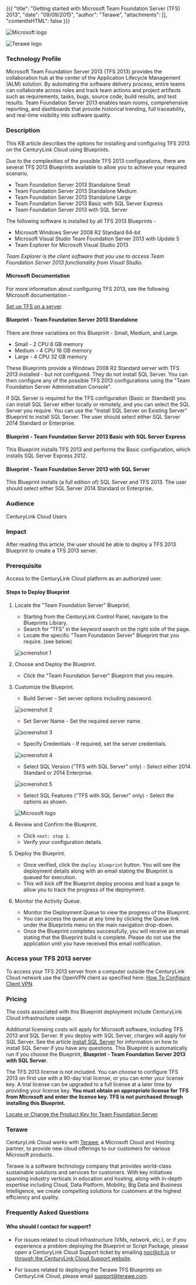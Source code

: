 
{{{
  "title": "Getting started with Microsoft Team Foundation Server (TFS) 2013",
  "date": "09/09/2015",
  "author": "Terawe",
  "attachments": [],
  "contentIsHTML": false
}}}

![Microsoft logo](../../images/MSFT_TFS/microsoft.png)

![Terawe logo](../../images/MSFT_TFS/terawe.png)

### Technology Profile

Microsoft Team Foundation Server 2013 (TFS 2013) provides the collaboration hub at the center of the Application Lifecycle Management (ALM) solution. By automating the software delivery process, entire teams can collaborate across roles and track team actions and project artifacts such as requirements, tasks, bugs, source code, build results, and test results. Team Foundation Server 2013 enables team rooms, comprehensive reporting, and dashboards that provide historical trending, full traceability, and real-time visibility into software quality.


### Description

This KB article describes the options for installing and configuring TFS 2013 on the CenturyLink Cloud using Blueprints.

Due to the complexities of the possible TFS 2013 configurations, there are several TFS 2013 Blueprints available to allow you to achieve your required scenario.

* Team Foundation Server 2013 Standalone Small
* Team Foundation Server 2013 Standalone Medium
* Team Foundation Server 2013 Standalone Large
* Team Foundation Server 2013 Basic with SQL Server Express
* Team Foundation Server 2013 with SQL Server

The following software is installed by all TFS 2013 Blueprints -

* Microsoft Windows Server 2008 R2 Standard 64-bit
* Microsoft Visual Studio Team Foundation Server 2013 with Update 5
* Team Explorer for Microsoft Visual Studio 2013

*Team Explorer is the client software that you use to access Team Foundation Server 2013 functionality from Visual Studio.*

#### Microsoft Documentation ###

For more information about configuring TFS 2013, see the following Microsoft documentation -

[Set up TFS on a server](https://msdn.microsoft.com/en-us/library/hh561426(v=vs.120).aspx).


#### Blueprint - Team Foundation Server 2013 Standalone

There are three variations on this Blueprint - Small, Medium, and Large.

* Small - 2 CPU 8 GB memory
* Medium - 4 CPU 16 GB memory
* Large - 4 CPU 32 GB memory

These Blueprints provide a Windows 2008 R2 Standard server with TFS 2013 installed - but not configured. They do not install SQL Server. You can then configure any of the possible TFS 2013 configurations using the "Team Foundation Server Administration Console".

If SQL Server is required for the TFS configuration (Basic or Standard) you can install SQL Server either locally or remotely, and you can select the SQL Server you require. You can use the "Install SQL Server on Existing Server" Blueprint to install SQL Server. The user should select either SQL Server 2014 Standard or Enterprise.

#### Blueprint - Team Foundation Server 2013 Basic with SQL Server Express

This Blueprint installs TFS 2013 and performs the Basic configuration, which installs SQL Server Express 2012.

#### Blueprint - Team Foundation Server 2013 with SQL Server

This Blueprint installs (a full edition of) SQL Server and TFS 2013. The user should select either SQL Server 2014 Standard or Enterprise.


### Audience

CenturyLink Cloud Users

### Impact

After reading this article, the user should be able to deploy a TFS 2013 Blueprint to create a TFS 2013 server.

### Prerequisite

Access to the CenturyLink Cloud platform as an authorized user.

#### Steps to Deploy Blueprint

1. Locate the "Team Foundation Server" Blueprint.

   * Starting from the CenturyLink Control Panel, navigate to the Blueprints Library.
   * Search for “TFS” in the keyword search on the right side of the page.
   * Locate the specific "Team Foundation Server" Blueprint that you require. (see below)

   ![screenshot 1](../../images/MSFT_TFS/TFSBP.png)

2. Choose and Deploy the Blueprint.

   * Click the "Team Foundation Server" Blueprint that you require.

3. Customize the Blueprint.

   * Build Server - Set server options including password.

   ![screenshot 2](../../images/MSFT_TFS/TFS1B.png)

   * Set Server Name - Set the required server name.

   ![screenshot 3](../../images/MSFT_TFS/TFS2B.png)

   * Specify Credentials - If required, set the server credentials.

   ![screenshot 4](../../images/MSFT_TFS/TFS3B.png)

   * Select SQL Version ("TFS with SQL Server" only) - Select either 2014 Standard or 2014 Enterprise.

   ![screenshot 5](../../images/MSFT_TFS/TFS4B.png)

   * Select SQL Features ("TFS with SQL Server" only) - Select the options as shown.

   ![Microsoft logo](../../images/MSFT_TFS/TFS5B.png)

4. Review and Confirm the Blueprint.
   * Click `next: step 2`.
   * Verify your configuration details.

5. Deploy the Blueprint.
   * Once verified, click the `deploy blueprint` button. You will see the deployment details along with an email stating the Blueprint is queued for execution.
   * This will kick off the Blueprint deploy process and load a page to allow you to track the progress of the deployment.

6. Monitor the Activity Queue.
   * Monitor the Deployment Queue to view the progress of the Blueprint.
   * You can access the queue at any time by clicking the Queue link under the Blueprints menu on the main navigation drop-down.
   * Once the Blueprint completes successfully, you will receive an email stating that the Blueprint build is complete. Please do not use the application until you have received this email notification.


### Access your TFS 2013 server

To access your TFS 2013 server from a computer outside the CenturyLink Cloud network use the OpenVPN client as specified here: [How To Configure Client VPN](https://www.ctl.io/knowledge-base/network/how-to-configure-client-vpn/).

### Pricing

The costs associated with this Blueprint deployment include CenturyLink Cloud infrastructure usage.

Additional licensing costs will apply for Microsoft software, including TFS 2013 and SQL Server. If you deploy with SQL Server, charges will apply for SQL Server. See the article [install SQL Server](../../Blueprints/deploy-microsoft-sql-server-using-blueprint.md) for information on how to install SQL Server if you have any questions. This Blueprint is automatically run if you choose the Blueprint, **Blueprint - Team Foundation Server 2013 with SQL Server**.

The TFS 2013 license is not included. You can choose to configure TFS 2013 on first use with a 90-day trial license, or you can enter your license key. A trial license can be upgraded to a full license at a later time by providing your license key. **You must obtain an appropriate license for TFS from Microsoft and enter the license key. TFS is not purchased through installing this Blueprint.**

[Locate or Change the Product Key for Team Foundation Server](https://msdn.microsoft.com/en-us/library/Cc668758.aspx)

### Terawe

CenturyLink Cloud works with [Terawe](http://terawe.com), a Microsoft Cloud and Hosting partner, to provide new  cloud offerings to our customers for various Microsoft products.

Terawe is a software technology company that provides world-class sustainable solutions and services for customers. With key initiatives spanning industry verticals in education and hosting, along with in-depth expertise including Cloud, Data Platform, Mobility, Big Data and Business Intelligence, we create compelling solutions for customers at the highest efficiency and quality.

### Frequently Asked Questions

#### Who should I contact for support?

* For issues related to cloud infrastructure (VMs, network, etc.), or if you experience a problem deploying the Blueprint or Script Package, please open a CenturyLink Cloud Support ticket by emailing [noc@ctl.io](mailto:noc@ctl.io) or [through the CenturyLink Cloud Support website](https://t3n.zendesk.com/tickets/new).

* For issues related to deploying the Terawe TFS Blueprints on CenturyLink Cloud, please email
[support@terawe.com](mailto:support@terawe.com).
